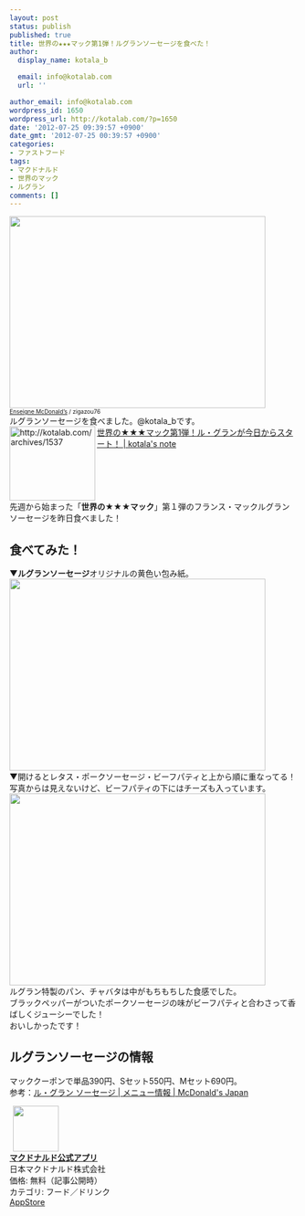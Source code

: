 ```yaml
---
layout: post
status: publish
published: true
title: 世界の★★★マック第1弾！ルグランソーセージを食べた！
author:
  display_name: kotala_b

  email: info@kotalab.com
  url: ''

author_email: info@kotalab.com
wordpress_id: 1650
wordpress_url: http://kotalab.com/?p=1650
date: '2012-07-25 09:39:57 +0900'
date_gmt: '2012-07-25 00:39:57 +0900'
categories:
- ファストフード
tags:
- マクドナルド
- 世界のマック
- ルグラン
comments: []
---
```

<p><a href="http://kotalab.com/wp-content/uploads/legrand_120718_02.jpg" target="_blank"><img src="http://kotalab.com/wp-content/uploads/legrand_120718_02.jpg" alt="" title="legrand_120718_02" width="448" height="336" class="alignnone size-full wp-image-1539" /></a><br />
<span style="font-size:10px;"><a href="http://www.igosso.net/flk/6914750483.html" target="_blank">Enseigne McDonald&rsquo;s</a> / zigazou76</span><br />
ルグランソーセージを食べました。@kotala_bです。<br />
<a href="http://kotalab.com/world-mac-fra-2" target="_blank"><img src="http://capture.heartrails.com/150x130?http://kotalab.com/archives/1537" alt="http://kotalab.com/archives/1537" width="150" height="130" align="left" /></a><a href="http://kotalab.com/world-mac-fra-2" target="_blank">世界の★★★マック第1弾！ル・グランが今日からスタート！ | kotala's note</a><br style="clear:both;" />先週から始まった「<strong>世界の★★★マック</strong>」第１弾のフランス・マックルグランソーセージを昨日食べました！<br />
<!--more--></p>
<h2>食べてみた！</h2>
<p>▼<strong>ルグランソーセージ</strong>オリジナルの黄色い包み紙。<br />
<a href="http://kotalab.com/wp-content/uploads/macLegrand_120725_01.jpg" target="_blank"><img src="http://kotalab.com/wp-content/uploads/macLegrand_120725_01.jpg" alt="" title="macLegrand_120725_01" width="448" height="336" class="alignnone size-full wp-image-1652" /></a><br />
▼開けるとレタス・ポークソーセージ・ビーフパティと上から順に重なってる！<br />
写真からは見えないけど、ビーフパティの下にはチーズも入っています。<br />
<a href="http://kotalab.com/wp-content/uploads/macLegrand_120725_02.jpg" target="_blank"><img src="http://kotalab.com/wp-content/uploads/macLegrand_120725_02.jpg" alt="" title="macLegrand_120725_02" width="448" height="336" class="alignnone size-full wp-image-1651" /></a><br />
ルグラン特製のパン、チャバタは中がもちもちした食感でした。<br />
ブラックペッパーがついたポークソーセージの味がビーフパティと合わさって香ばしくジューシーでした！<br />
おいしかったです！</p>
<h2>ルグランソーセージの情報</h2>
<p>マッククーポンで単品390円、Sセット550円、Mセット690円。<br />
参考：<a href="http://www.mcdonalds.co.jp/quality/basic_information/menu_info.php?mid=9001" target="_blank">ル・グラン ソーセージ | メニュー情報 | McDonald's Japan</a></p>
<div class="applink">
<div class="applinkimg"><a href="https://itunes.apple.com/jp/app/makudonarudo-gong-shiapuri/id413618155?mt=8&uo=4&at=10l4yU" rel="nofollow" target="_blank"><img hspace="6" src="http://a9.phobos.apple.com/us/r30/Purple4/v4/c7/28/39/c728397c-f441-a223-8bfb-b78cdd0671c7/mzl.avtbvpez.png" width="80" /></a></div>
<div class="applinktext">
<div class="applinktitle"><strong><a href="https://itunes.apple.com/jp/app/makudonarudo-gong-shiapuri/id413618155?mt=8&uo=4&at=10l4yU" rel="nofollow" target="_blank">マクドナルド公式アプリ</a></strong></div>
<div class="applinkinfo">日本マクドナルド株式会社</div>
<div class="applinkinfo">価格: 無料（記事公開時）</div>
<div class="applinkinfo">カテゴリ: フード／ドリンク</div>
</div>
<div class="clear"></div>
<div class="appstorelink"><a href="https://itunes.apple.com/jp/app/makudonarudo-gong-shiapuri/id413618155?mt=8&uo=4&at=10l4yU" rel="nofollow" target="_blank">AppStore</a></div>
</div>
